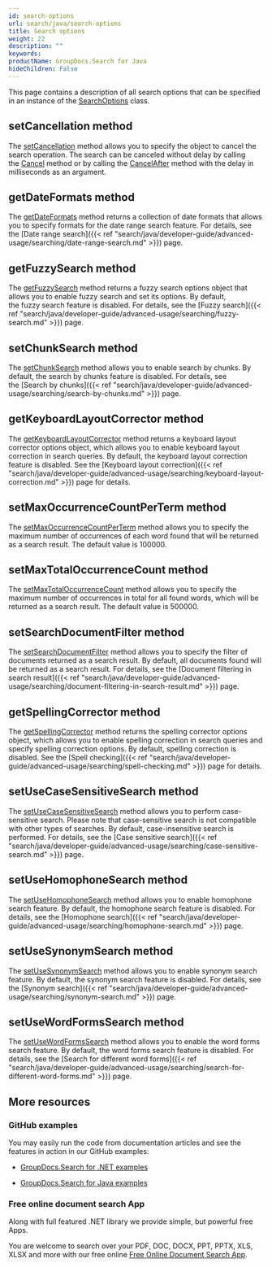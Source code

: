 ```yaml
---
id: search-options
url: search/java/search-options
title: Search options
weight: 22
description: ""
keywords: 
productName: GroupDocs.Search for Java
hideChildren: False
---
```

This page contains a description of all search options that can be specified in an instance of the [SearchOptions](https://apireference.groupdocs.com/search/java/com.groupdocs.search.options/SearchOptions) class.

## setCancellation method

The [setCancellation](https://apireference.groupdocs.com/search/java/com.groupdocs.search.options/SearchOptions#setCancellation(com.groupdocs.search.common.Cancellation)) method allows you to specify the object to cancel the search operation. The search can be canceled without delay by calling the [Cancel](https://apireference.groupdocs.com/search/java/com.groupdocs.search.common/Cancellation#cancel()) method or by calling the [CancelAfter](https://apireference.groupdocs.com/search/java/com.groupdocs.search.common/Cancellation#cancelAfter(int)) method with the delay in milliseconds as an argument.

## getDateFormats method

The [getDateFormats](https://apireference.groupdocs.com/search/java/com.groupdocs.search.options/SearchOptions#getDateFormats()) method returns a collection of date formats that allows you to specify formats for the date range search feature. For details, see the [Date range search]({{< ref "search/java/developer-guide/advanced-usage/searching/date-range-search.md" >}}) page.

## getFuzzySearch method

The [getFuzzySearch](https://apireference.groupdocs.com/search/java/com.groupdocs.search.options/SearchOptions#getFuzzySearch()) method returns a fuzzy search options object that allows you to enable fuzzy search and set its options. By default, the fuzzy search feature is disabled. For details, see the [Fuzzy search]({{< ref "search/java/developer-guide/advanced-usage/searching/fuzzy-search.md" >}}) page.

## setChunkSearch method

The [setChunkSearch](https://apireference.groupdocs.com/search/java/com.groupdocs.search.options/SearchOptions#setChunkSearch(boolean)) method allows you to enable search by chunks. By default, the search by chunks feature is disabled. For details, see the [Search by chunks]({{< ref "search/java/developer-guide/advanced-usage/searching/search-by-chunks.md" >}}) page.

## getKeyboardLayoutCorrector method

The [getKeyboardLayoutCorrector](https://apireference.groupdocs.com/search/java/com.groupdocs.search.options/SearchOptions#getKeyboardLayoutCorrector()) method returns a keyboard layout corrector options object, which allows you to enable keyboard layout correction in search queries. By default, the keyboard layout correction feature is disabled. See the [Keyboard layout correction]({{< ref "search/java/developer-guide/advanced-usage/searching/keyboard-layout-correction.md" >}}) page for details.

## setMaxOccurrenceCountPerTerm method

The [setMaxOccurrenceCountPerTerm](https://apireference.groupdocs.com/search/java/com.groupdocs.search.options/SearchOptions#setMaxOccurrenceCountPerTerm(int)) method allows you to specify the maximum number of occurrences of each word found that will be returned as a search result. The default value is 100000.

## setMaxTotalOccurrenceCount method

The [setMaxTotalOccurrenceCount](https://apireference.groupdocs.com/search/java/com.groupdocs.search.options/SearchOptions#setMaxTotalOccurrenceCount(int)) method allows you to specify the maximum number of occurrences in total for all found words, which will be returned as a search result. The default value is 500000.

## setSearchDocumentFilter method

The [setSearchDocumentFilter](https://apireference.groupdocs.com/search/java/com.groupdocs.search.options/SearchOptions#setSearchDocumentFilter(com.groupdocs.search.options.ISearchDocumentFilter)) method allows you to specify the filter of documents returned as a search result. By default, all documents found will be returned as a search result. For details, see the [Document filtering in search result]({{< ref "search/java/developer-guide/advanced-usage/searching/document-filtering-in-search-result.md" >}}) page.

## getSpellingCorrector method

The [getSpellingCorrector](https://apireference.groupdocs.com/search/java/com.groupdocs.search.options/SearchOptions#getSpellingCorrector()) method returns the spelling corrector options object, which allows you to enable spelling correction in search queries and specify spelling correction options. By default, spelling correction is disabled. See the [Spell checking]({{< ref "search/java/developer-guide/advanced-usage/searching/spell-checking.md" >}}) page for details.

## setUseCaseSensitiveSearch method

The [setUseCaseSensitiveSearch](https://apireference.groupdocs.com/search/java/com.groupdocs.search.options/SearchOptions#setUseCaseSensitiveSearch(boolean)) method allows you to perform case-sensitive search. Please note that case-sensitive search is not compatible with other types of searches. By default, case-insensitive search is performed. For details, see the [Case sensitive search]({{< ref "search/java/developer-guide/advanced-usage/searching/case-sensitive-search.md" >}}) page.

## setUseHomophoneSearch method

The [setUseHomophoneSearch](https://apireference.groupdocs.com/search/java/com.groupdocs.search.options/SearchOptions#setUseHomophoneSearch(boolean)) method allows you to enable homophone search feature. By default, the homophone search feature is disabled. For details, see the [Homophone search]({{< ref "search/java/developer-guide/advanced-usage/searching/homophone-search.md" >}}) page.

## setUseSynonymSearch method

The [setUseSynonymSearch](https://apireference.groupdocs.com/search/java/com.groupdocs.search.options/SearchOptions#setUseSynonymSearch(boolean)) method allows you to enable synonym search feature. By default, the synonym search feature is disabled. For details, see the [Synonym search]({{< ref "search/java/developer-guide/advanced-usage/searching/synonym-search.md" >}}) page.

## setUseWordFormsSearch method

The [setUseWordFormsSearch](https://apireference.groupdocs.com/search/java/com.groupdocs.search.options/SearchOptions#setUseWordFormsSearch(boolean)) method allows you to enable the word forms search feature. By default, the word forms search feature is disabled. For details, see the [Search for different word forms]({{< ref "search/java/developer-guide/advanced-usage/searching/search-for-different-word-forms.md" >}}) page.

## More resources

### GitHub examples

You may easily run the code from documentation articles and see the features in action in our GitHub examples:

*   [GroupDocs.Search for .NET examples](https://github.com/groupdocs-search/GroupDocs.Search-for-.NET)
    
*   [GroupDocs.Search for Java examples](https://github.com/groupdocs-search/GroupDocs.Search-for-Java)
    

### Free online document search App

Along with full featured .NET library we provide simple, but powerful free Apps.

You are welcome to search over your PDF, DOC, DOCX, PPT, PPTX, XLS, XLSX and more with our free online [Free Online Document Search App](https://products.groupdocs.app/search).
